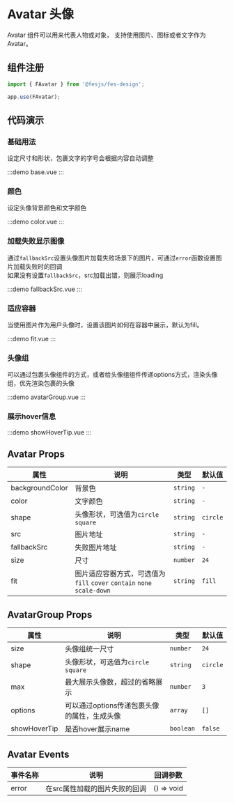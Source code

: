 # Avatar 头像

Avatar 组件可以用来代表人物或对象， 支持使用图片、图标或者文字作为 Avatar。

## 组件注册

```js
import { FAvatar } from '@fesjs/fes-design';

app.use(FAvatar);
```

## 代码演示

### 基础用法
设定尺寸和形状，包裹文字的字号会根据内容自动调整

:::demo
base.vue
:::

### 颜色
设定头像背景颜色和文字颜色

:::demo
color.vue
:::

### 加载失败显示图像
通过`fallbackSrc`设置头像图片加载失败场景下的图片，可通过`error`函数设置图片加载失败时的回调  
如果没有设置`fallbackSrc`，src加载出错，则展示loading

:::demo
fallbackSrc.vue
:::

### 适应容器
当使用图片作为用户头像时，设置该图片如何在容器中展示，默认为fill。

:::demo
fit.vue
:::

### 头像组
可以通过包裹头像组件的方式，或者给头像组组件传递options方式，渲染头像组，优先渲染包裹的头像

:::demo
avatarGroup.vue
:::

### 展示hover信息

:::demo
showHoverTip.vue
:::

## Avatar Props

| 属性            | 说明                                                                    | 类型     | 默认值   |
| --------------- | ----------------------------------------------------------------------- | -------- | -------- |
| backgroundColor | 背景色                                                                  | `string` | `-`      |
| color           | 文字颜色                                                                | `string` | `-`      |
| shape           | 头像形状，可选值为`circle` `square`                                     | `string` | `circle` |
| src             | 图片地址                                                                | `string` | `-`      |
| fallbackSrc     | 失败图片地址                                                            | `string` | `-`      |
| size            | 尺寸                                                                    | `number` | `24`     |
| fit             | 图片适应容器方式，可选值为 `fill` `cover` `contain` `none` `scale-down` | `string` | `fill`   |


## AvatarGroup Props

| 属性         | 说明                                        | 类型      | 默认值   |
| ------------ | ------------------------------------------- | --------- | -------- |
| size         | 头像组统一尺寸                              | `number`  | `24`     |
| shape        | 头像形状，可选值为`circle` `square`         | `string`  | `circle` |
| max          | 最大展示头像数，超过的省略展示              | `number`  | `3`      |
| options      | 可以通过options传递包裹头像的属性，生成头像 | `array`   | `[]`     |
| showHoverTip | 是否hover展示name                           | `boolean` | `false`  |

## Avatar Events

| 事件名称 | 说明                          | 回调参数   |
| -------- | ----------------------------- | ---------- |
| error    | 在src属性加载的图片失败的回调 | () => void |